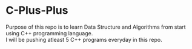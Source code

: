 # C-Plus-Plus

Purpose of this repo is to learn Data Structure and Algorithms from start using C++ programming language.\
I will be pushing atleast 5 C++ programs everyday in this repo.
